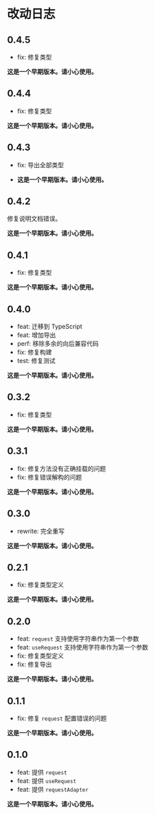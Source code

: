 # 改动日志

## 0.4.5

- fix: 修复类型

**这是一个早期版本。请小心使用。**

## 0.4.4

- fix: 修复类型

**这是一个早期版本。请小心使用。**

## 0.4.3

- fix: 导出全部类型

- **这是一个早期版本。请小心使用。**

## 0.4.2

修复说明文档错误。

**这是一个早期版本。请小心使用。**

## 0.4.1

- fix: 修复类型

**这是一个早期版本。请小心使用。**

## 0.4.0

- feat: 迁移到 TypeScript
- feat: 增加导出
- perf: 移除多余的向后兼容代码
- fix: 修复构建
- test: 修复测试

**这是一个早期版本。请小心使用。**

## 0.3.2

- fix: 修复类型

**这是一个早期版本。请小心使用。**

## 0.3.1

- fix: 修复方法没有正确挂载的问题
- fix: 修复错误解构的问题

**这是一个早期版本。请小心使用。**

## 0.3.0

- rewrite: 完全重写

**这是一个早期版本。请小心使用。**

## 0.2.1

- fix: 修复类型定义

**这是一个早期版本。请小心使用。**

## 0.2.0

- feat: `request` 支持使用字符串作为第一个参数
- feat: `useRequest` 支持使用字符串作为第一个参数
- fix: 修复类型定义
- fix: 修复导出

**这是一个早期版本。请小心使用。**

## 0.1.1

- fix: 修复 `request` 配置错误的问题

**这是一个早期版本。请小心使用。**

## 0.1.0

- feat: 提供 `request`
- feat: 提供 `useRequest`
- feat: 提供 `requestAdapter`

**这是一个早期版本。请小心使用。**
